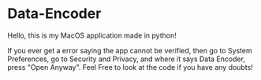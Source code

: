 # Data-Encoder

Hello, this is my  MacOS application made in python! 

If you ever get a error saying the app cannot be verified, then go to System Preferences, go to Security and Privacy, and where it says Data Encoder, press "Open Anyway".
Feel Free to look at the code if you have any doubts!
